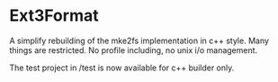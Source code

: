 # Ext3Format
A simplify rebuilding of the mke2fs implementation in c++ style. Many things are restricted. No profile including, no unix i/o management.

The test project in /test is now available for c++ builder only.
